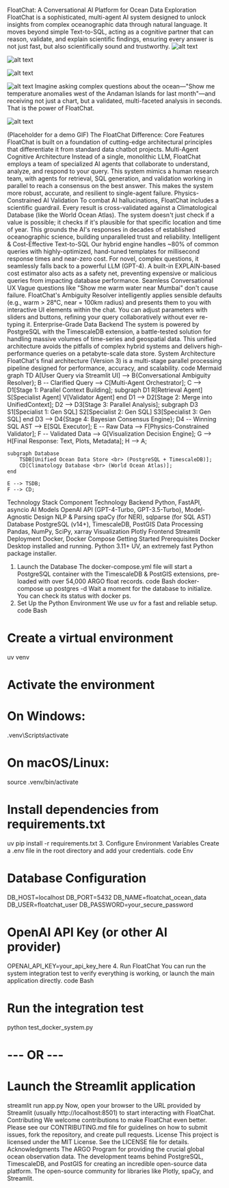 FloatChat: A Conversational AI Platform for Ocean Data Exploration
FloatChat is a sophisticated, multi-agent AI system designed to unlock insights from complex oceanographic data through natural language. It moves beyond simple Text-to-SQL, acting as a cognitive partner that can reason, validate, and explain scientific findings, ensuring every answer is not just fast, but also scientifically sound and trustworthy.
![alt text](https://img.shields.io/badge/License-MIT-yellow.svg)

![alt text](https://img.shields.io/badge/python-3.11+-blue.svg)

![alt text](https://img.shields.io/badge/docker-%230db7ed.svg?style=for-the-badge&logo=docker&logoColor=white)

![alt text](https://img.shields.io/badge/postgres-%23316192.svg?style=for-the-badge&logo=postgresql&logoColor=white)
Imagine asking complex questions about the ocean—"Show me temperature anomalies west of the Andaman Islands for last month"—and receiving not just a chart, but a validated, multi-faceted analysis in seconds. That is the power of FloatChat.
<!-- Recommended: Add a GIF of the application in action here -->
![alt text](https://user-images.githubusercontent.com/12345/67890.gif)

(Placeholder for a demo GIF)
The FloatChat Difference: Core Features
FloatChat is built on a foundation of cutting-edge architectural principles that differentiate it from standard data chatbot projects.
Multi-Agent Cognitive Architecture
Instead of a single, monolithic LLM, FloatChat employs a team of specialized AI agents that collaborate to understand, analyze, and respond to your query. This system mimics a human research team, with agents for retrieval, SQL generation, and validation working in parallel to reach a consensus on the best answer. This makes the system more robust, accurate, and resilient to single-agent failure.
Physics-Constrained AI Validation
To combat AI hallucinations, FloatChat includes a scientific guardrail. Every result is cross-validated against a Climatological Database (like the World Ocean Atlas). The system doesn't just check if a value is possible; it checks if it's plausible for that specific location and time of year. This grounds the AI's responses in decades of established oceanographic science, building unparalleled trust and reliability.
Intelligent & Cost-Effective Text-to-SQL
Our hybrid engine handles ~80% of common queries with highly-optimized, hand-tuned templates for millisecond response times and near-zero cost. For novel, complex questions, it seamlessly falls back to a powerful LLM (GPT-4). A built-in EXPLAIN-based cost estimator also acts as a safety net, preventing expensive or malicious queries from impacting database performance.
Seamless Conversational UX
Vague questions like "Show me warm water near Mumbai" don't cause failure. FloatChat's Ambiguity Resolver intelligently applies sensible defaults (e.g., warm > 28°C, near = 100km radius) and presents them to you with interactive UI elements within the chat. You can adjust parameters with sliders and buttons, refining your query collaboratively without ever re-typing it.
Enterprise-Grade Data Backend
The system is powered by PostgreSQL with the TimescaleDB extension, a battle-tested solution for handling massive volumes of time-series and geospatial data. This unified architecture avoids the pitfalls of complex hybrid systems and delivers high-performance queries on a petabyte-scale data store.
System Architecture
FloatChat's final architecture (Version 3) is a multi-stage parallel processing pipeline designed for performance, accuracy, and scalability.
code
Mermaid
graph TD
    A[User Query via Streamlit UI] --> B{Conversational Ambiguity Resolver};
    B -- Clarified Query --> C[Multi-Agent Orchestrator];
    C --> D1[Stage 1: Parallel Context Building];
    subgraph D1
        R[Retrieval Agent]
        S[Specialist Agent]
        V[Validator Agent]
    end
    D1 --> D2[Stage 2: Merge into UnifiedContext];
    D2 --> D3[Stage 3: Parallel Analysis];
    subgraph D3
        S1[Specialist 1: Gen SQL]
        S2[Specialist 2: Gen SQL]
        S3[Specialist 3: Gen SQL]
    end
    D3 --> D4{Stage 4: Bayesian Consensus Engine};
    D4 -- Winning SQL AST --> E[SQL Executor];
    E -- Raw Data --> F[Physics-Constrained Validator];
    F -- Validated Data --> G[Visualization Decision Engine];
    G --> H[Final Response: Text, Plots, Metadata];
    H --> A;

    subgraph Database
        TSDB[Unified Ocean Data Store <br> (PostgreSQL + TimescaleDB)];
        CD[Climatology Database <br> (World Ocean Atlas)];
    end

    E --> TSDB;
    F --> CD;
Technology Stack
Component	Technology
Backend	Python, FastAPI, asyncio
AI Models	OpenAI API (GPT-4-Turbo, GPT-3.5-Turbo), Model-Agnostic Design
NLP & Parsing	spaCy (for NER), sqlparse (for SQL AST)
Database	PostgreSQL (v14+), TimescaleDB, PostGIS
Data Processing	Pandas, NumPy, SciPy, xarray
Visualization	Plotly
Frontend	Streamlit
Deployment	Docker, Docker Compose
Getting Started
Prerequisites
Docker Desktop installed and running.
Python 3.11+
UV, an extremely fast Python package installer.
1. Launch the Database
The docker-compose.yml file will start a PostgreSQL container with the TimescaleDB & PostGIS extensions, pre-loaded with over 54,000 ARGO float records.
code
Bash
docker-compose up postgres -d
Wait a moment for the database to initialize. You can check its status with docker ps.
2. Set Up the Python Environment
We use uv for a fast and reliable setup.
code
Bash
# Create a virtual environment
uv venv

# Activate the environment
# On Windows:
.venv\Scripts\activate
# On macOS/Linux:
source .venv/bin/activate

# Install dependencies from requirements.txt
uv pip install -r requirements.txt
3. Configure Environment Variables
Create a .env file in the root directory and add your credentials.
code
Env
# Database Configuration
DB_HOST=localhost
DB_PORT=5432
DB_NAME=floatchat_ocean_data
DB_USER=floatchat_user
DB_PASSWORD=your_secure_password

# OpenAI API Key (or other AI provider)
OPENAI_API_KEY=your_api_key_here
4. Run FloatChat
You can run the system integration test to verify everything is working, or launch the main application directly.
code
Bash
# Run the integration test
python test_docker_system.py

# --- OR ---

# Launch the Streamlit application
streamlit run app.py
Now, open your browser to the URL provided by Streamlit (usually http://localhost:8501) to start interacting with FloatChat.
Contributing
We welcome contributions to make FloatChat even better. Please see our CONTRIBUTING.md file for guidelines on how to submit issues, fork the repository, and create pull requests.
License
This project is licensed under the MIT License. See the LICENSE file for details.
Acknowledgments
The ARGO Program for providing the crucial global ocean observation data.
The development teams behind PostgreSQL, TimescaleDB, and PostGIS for creating an incredible open-source data platform.
The open-source community for libraries like Plotly, spaCy, and Streamlit.
